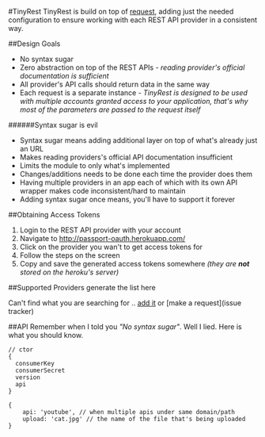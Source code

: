 
#TinyRest
TinyRest is build on top of [request][1], adding just the needed configuration to ensure working with each REST API provider in a consistent way.

##Design Goals
- No syntax sugar
- Zero abstraction on top of the REST APIs - *reading provider's official documentation is sufficient*
- All provider's API calls should return data in the same way
- Each request is a separate instance - *TinyRest is designed to be used with multiple accounts granted access to your application, that's why most of the parameters are passed to the request itself*

######Syntax sugar is evil
- Syntax sugar means adding additional layer on top of what's already just an URL
- Makes reading providers's official API documentation insufficient
- Limits the module to only what's implemented
- Changes/additions needs to be done each time the provider does them
- Having multiple providers in an app each of which with its own API wrapper makes code inconsistent/hard to maintain
- Adding syntax sugar once means, you'll have to support it forever

##Obtaining Access Tokens
1. Login to the REST API provider with your account
2. Navigate to http://passport-oauth.herokuapp.com/
3. Click on the provider you wan't to get access tokens for
4. Follow the steps on the screen
5. Copy and save the generated access tokens somewhere *(they are **not** stored on the heroku's server)*

##Supported Providers
generate the list here

Can't find what you are searching for .. [add it](fork) or [make a request](issue tracker)

##API
Remember when I told you *"No syntax sugar"*. Well I lied. Here is what you should know.

```
// ctor
{
  consumerKey
  consumerSecret
  version
  api
}
```

```
{
    api: 'youtube', // when multiple apis under same domain/path
    upload: 'cat.jpg' // the name of the file that's being uploaded
}
```

  [1]: https://github.com/mikeal/request
  